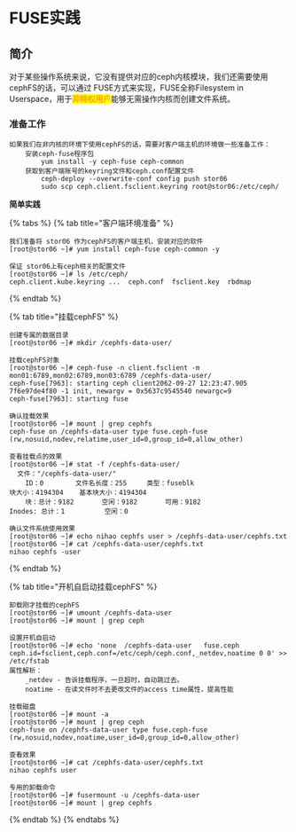 # FUSE实践

## 简介

对于某些操作系统来说，它没有提供对应的ceph内核模块，我们还需要使用cephFS的话，可以通过 FUSE方式来实现，FUSE全称Filesystem in Userspace，用于<mark style="color:orange;">**非特权用户**</mark>能够无需操作内核而创建文件系统。

### 准备工作

```
如果我们在非内核的环境下使用cephFS的话，需要对客户端主机的环境做一些准备工作：
    安装ceph-fuse程序包
        yum install -y ceph-fuse ceph-common
    获取到客户端账号的keyring文件和ceph.conf配置文件
        ceph-deploy --overwrite-conf config push stor06
        sudo scp ceph.client.fsclient.keyring root@stor06:/etc/ceph/
```

**简单实践**

{% tabs %}
{% tab title="客户端环境准备" %}
```
我们准备将 stor06 作为cephFS的客户端主机，安装对应的软件
[root@stor06 ~]# yum install ceph-fuse ceph-common -y
​
保证 stor06上有ceph相关的配置文件
[root@stor06 ~]# ls /etc/ceph/
ceph.client.kube.keyring ...  ceph.conf  fsclient.key  rbdmap
```


{% endtab %}

{% tab title="挂载cephFS" %}
```
创建专属的数据目录
[root@stor06 ~]# mkdir /cephfs-data-user/
​
挂载cephFS对象
[root@stor06 ~]# ceph-fuse -n client.fsclient -m mon01:6789,mon02:6789,mon03:6789 /cephfs-data-user/
ceph-fuse[7963]: starting ceph client2062-09-27 12:23:47.905 7f6e97de4f80 -1 init, newargv = 0x5637c9545540 newargc=9
ceph-fuse[7963]: starting fuse
​
确认挂载效果
[root@stor06 ~]# mount | grep cephfs
ceph-fuse on /cephfs-data-user type fuse.ceph-fuse (rw,nosuid,nodev,relatime,user_id=0,group_id=0,allow_other)
```

```
查看挂载点的效果
[root@stor06 ~]# stat -f /cephfs-data-user/
  文件："/cephfs-data-user/"
    ID：0        文件名长度：255     类型：fuseblk
块大小：4194304    基本块大小：4194304
    块：总计：9182       空闲：9182       可用：9182
Inodes: 总计：1          空闲：0
    
确认文件系统使用效果
[root@stor06 ~]# echo nihao cephfs user > /cephfs-data-user/cephfs.txt
[root@stor06 ~]# cat /cephfs-data-user/cephfs.txt
nihao cephfs -user
```


{% endtab %}

{% tab title="开机自启动挂载cephFS" %}
```
卸载刚才挂载的cephFS
[root@stor06 ~]# umount /cephfs-data-user
[root@stor06 ~]# mount | grep ceph
​
设置开机自启动
[root@stor06 ~]# echo 'none  /cephfs-data-user   fuse.ceph   ceph.id=fsclient,ceph.conf=/etc/ceph/ceph.conf,_netdev,noatime 0 0' >> /etc/fstab
属性解析：
    _netdev - 告诉挂载程序，一旦超时，自动跳过去。
    noatime - 在读文件时不去更改文件的access time属性，提高性能
```

```
挂载磁盘
[root@stor06 ~]# mount -a
[root@stor06 ~]# mount | grep ceph
ceph-fuse on /cephfs-data-user type fuse.ceph-fuse (rw,nosuid,nodev,noatime,user_id=0,group_id=0,allow_other)
​
查看效果
[root@stor06 ~]# cat /cephfs-data-user/cephfs.txt
nihao cephfs user
​
专用的卸载命令
[root@stor06 ~]# fusermount -u /cephfs-data-user
[root@stor06 ~]# mount | grep cephfs
```


{% endtab %}
{% endtabs %}

